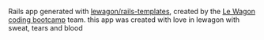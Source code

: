 Rails app generated with [lewagon/rails-templates](https://github.com/lewagon/rails-templates), created by the [Le Wagon coding bootcamp](https://www.lewagon.com) team.
this app was created with love in lewagon with sweat, tears and blood
